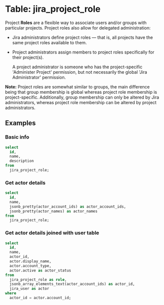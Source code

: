 # Table: jira_project_role

Project **Roles** are a flexible way to associate users and/or groups with particular projects. Project roles also allow for delegated administration:

- Jira administrators define project roles — that is, all projects have the same project roles available to them.
- Project administrators assign members to project roles specifically for their project(s).

  A project administrator is someone who has the project-specific 'Administer Project' permission, but not necessarily the global 'Jira Administrator' permission.

**Note:** Project roles are somewhat similar to groups, the main difference being that group membership is global whereas project role membership is project-specific. Additionally, group membership can only be altered by Jira administrators, whereas project role membership can be altered by project administrators.

## Examples

### Basic info

```sql
select
  id,
  name,
  description
from
  jira_project_role;
```

### Get actor details

```sql
select
  id,
  name,
  jsonb_pretty(actor_account_ids) as actor_account_ids,
  jsonb_pretty(actor_names) as actor_names
from
  jira_project_role;
```

### Get actor details joined with user table

```sql
select
  id,
  name,
  actor_id,
  actor.display_name,
  actor.account_type,
  actor.active as actor_status
from
  jira_project_role as role,
  jsonb_array_elements_text(actor_account_ids) as actor_id,
  jira_user as actor
where
  actor_id = actor.account_id;
```
